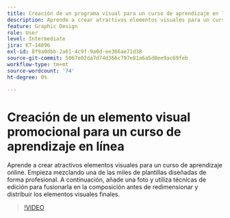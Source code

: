 ```yaml
---
title: Creación de un programa visual para un curso de aprendizaje en línea
description: Aprende a crear atractivos elementos visuales para un curso de aprendizaje online
feature: Graphic Design
role: User
level: Intermediate
jira: KT-14896
exl-id: 8f9a0dbb-2a61-4c9f-9a0d-ee366ae71d38
source-git-commit: 5067e02da7d74d366c797e81a6a5d0ee9ac69feb
workflow-type: tm+mt
source-wordcount: '74'
ht-degree: 0%

---
```


# Creación de un elemento visual promocional para un curso de aprendizaje en línea

Aprende a crear atractivos elementos visuales para un curso de aprendizaje online. Empieza mezclando una de las miles de plantillas diseñadas de forma profesional. A continuación, añade una foto y utiliza técnicas de edición para fusionarla en la composición antes de redimensionar y distribuir los elementos visuales finales.

>[!VIDEO](https://video.tv.adobe.com/v/3427122?quality=12&learn=on&hidetitle=true)
